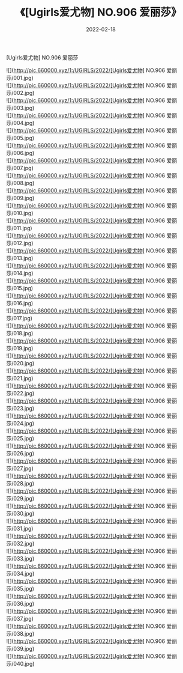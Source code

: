 ﻿---
layout: post
title:  《[Ugirls爱尤物] NO.906 爱丽莎》
date:   2022-02-18
img: http://pic.660000.xyz/1:/UGIRLS/2022/[Ugirls爱尤物] NO.906 爱丽莎/000.jpg
categories: [美女, 清纯, 唯美]
---

[Ugirls爱尤物] NO.906 爱丽莎

 ![](http://pic.660000.xyz/1:/UGIRLS/2022/[Ugirls爱尤物] NO.906 爱丽莎/001.jpg) <br>![](http://pic.660000.xyz/1:/UGIRLS/2022/[Ugirls爱尤物] NO.906 爱丽莎/002.jpg) <br>![](http://pic.660000.xyz/1:/UGIRLS/2022/[Ugirls爱尤物] NO.906 爱丽莎/003.jpg) <br>![](http://pic.660000.xyz/1:/UGIRLS/2022/[Ugirls爱尤物] NO.906 爱丽莎/004.jpg) <br>![](http://pic.660000.xyz/1:/UGIRLS/2022/[Ugirls爱尤物] NO.906 爱丽莎/005.jpg) <br>![](http://pic.660000.xyz/1:/UGIRLS/2022/[Ugirls爱尤物] NO.906 爱丽莎/006.jpg) <br>![](http://pic.660000.xyz/1:/UGIRLS/2022/[Ugirls爱尤物] NO.906 爱丽莎/007.jpg) <br>![](http://pic.660000.xyz/1:/UGIRLS/2022/[Ugirls爱尤物] NO.906 爱丽莎/008.jpg) <br>![](http://pic.660000.xyz/1:/UGIRLS/2022/[Ugirls爱尤物] NO.906 爱丽莎/009.jpg) <br>![](http://pic.660000.xyz/1:/UGIRLS/2022/[Ugirls爱尤物] NO.906 爱丽莎/010.jpg) <br>![](http://pic.660000.xyz/1:/UGIRLS/2022/[Ugirls爱尤物] NO.906 爱丽莎/011.jpg) <br>![](http://pic.660000.xyz/1:/UGIRLS/2022/[Ugirls爱尤物] NO.906 爱丽莎/012.jpg) <br>![](http://pic.660000.xyz/1:/UGIRLS/2022/[Ugirls爱尤物] NO.906 爱丽莎/013.jpg) <br>![](http://pic.660000.xyz/1:/UGIRLS/2022/[Ugirls爱尤物] NO.906 爱丽莎/014.jpg) <br>![](http://pic.660000.xyz/1:/UGIRLS/2022/[Ugirls爱尤物] NO.906 爱丽莎/015.jpg) <br>![](http://pic.660000.xyz/1:/UGIRLS/2022/[Ugirls爱尤物] NO.906 爱丽莎/016.jpg) <br>![](http://pic.660000.xyz/1:/UGIRLS/2022/[Ugirls爱尤物] NO.906 爱丽莎/017.jpg) <br>![](http://pic.660000.xyz/1:/UGIRLS/2022/[Ugirls爱尤物] NO.906 爱丽莎/018.jpg) <br>![](http://pic.660000.xyz/1:/UGIRLS/2022/[Ugirls爱尤物] NO.906 爱丽莎/019.jpg) <br>![](http://pic.660000.xyz/1:/UGIRLS/2022/[Ugirls爱尤物] NO.906 爱丽莎/020.jpg) <br>![](http://pic.660000.xyz/1:/UGIRLS/2022/[Ugirls爱尤物] NO.906 爱丽莎/021.jpg) <br>![](http://pic.660000.xyz/1:/UGIRLS/2022/[Ugirls爱尤物] NO.906 爱丽莎/022.jpg) <br>![](http://pic.660000.xyz/1:/UGIRLS/2022/[Ugirls爱尤物] NO.906 爱丽莎/023.jpg) <br>![](http://pic.660000.xyz/1:/UGIRLS/2022/[Ugirls爱尤物] NO.906 爱丽莎/024.jpg) <br>![](http://pic.660000.xyz/1:/UGIRLS/2022/[Ugirls爱尤物] NO.906 爱丽莎/025.jpg) <br>![](http://pic.660000.xyz/1:/UGIRLS/2022/[Ugirls爱尤物] NO.906 爱丽莎/026.jpg) <br>![](http://pic.660000.xyz/1:/UGIRLS/2022/[Ugirls爱尤物] NO.906 爱丽莎/027.jpg) <br>![](http://pic.660000.xyz/1:/UGIRLS/2022/[Ugirls爱尤物] NO.906 爱丽莎/028.jpg) <br>![](http://pic.660000.xyz/1:/UGIRLS/2022/[Ugirls爱尤物] NO.906 爱丽莎/029.jpg) <br>![](http://pic.660000.xyz/1:/UGIRLS/2022/[Ugirls爱尤物] NO.906 爱丽莎/030.jpg) <br>![](http://pic.660000.xyz/1:/UGIRLS/2022/[Ugirls爱尤物] NO.906 爱丽莎/031.jpg) <br>![](http://pic.660000.xyz/1:/UGIRLS/2022/[Ugirls爱尤物] NO.906 爱丽莎/032.jpg) <br>![](http://pic.660000.xyz/1:/UGIRLS/2022/[Ugirls爱尤物] NO.906 爱丽莎/033.jpg) <br>![](http://pic.660000.xyz/1:/UGIRLS/2022/[Ugirls爱尤物] NO.906 爱丽莎/034.jpg) <br>![](http://pic.660000.xyz/1:/UGIRLS/2022/[Ugirls爱尤物] NO.906 爱丽莎/035.jpg) <br>![](http://pic.660000.xyz/1:/UGIRLS/2022/[Ugirls爱尤物] NO.906 爱丽莎/036.jpg) <br>![](http://pic.660000.xyz/1:/UGIRLS/2022/[Ugirls爱尤物] NO.906 爱丽莎/037.jpg) <br>![](http://pic.660000.xyz/1:/UGIRLS/2022/[Ugirls爱尤物] NO.906 爱丽莎/038.jpg) <br>![](http://pic.660000.xyz/1:/UGIRLS/2022/[Ugirls爱尤物] NO.906 爱丽莎/039.jpg) <br>![](http://pic.660000.xyz/1:/UGIRLS/2022/[Ugirls爱尤物] NO.906 爱丽莎/040.jpg) <br>